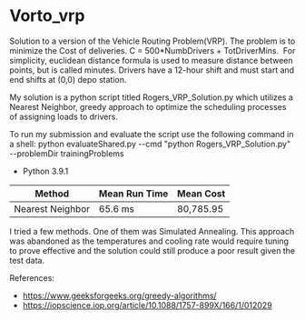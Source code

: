 # Vorto_vrp
Solution to a version of the Vehicle Routing Problem(VRP). The problem is to minimize the Cost of deliveries. ​C = 500*NumbDrivers + TotDriverMins. ​ ​For simplicity, euclidean distance formula is used to measure distance between points, but is called minutes. ​Drivers have a 12-hour shift and must start and end shifts at (0,0) depo station. 

My solution is a python script titled Rogers_VRP_Solution.py which utilizes a Nearest Neighbor, greedy approach to optimize the scheduling processes of assigning loads to drivers.   

To run my submission and evaluate the script use the following command in a shell: 
    python evaluateShared.py --cmd "python Rogers_VRP_Solution.py" --problemDir trainingProblems

- Python 3.9.1

|      Method      |   Mean Run Time  |    Mean Cost     |
| ---------------- | ---------------- | ---------------- |
| Nearest Neighbor |     65.6 ms      |    80,785.95     |


I tried a few methods. One of them was Simulated Annealing. This approach was abandoned as the temperatures and cooling rate would require tuning to prove effective and the solution could still produce a poor result given the test data.

References: 
- https://www.geeksforgeeks.org/greedy-algorithms/
- https://iopscience.iop.org/article/10.1088/1757-899X/166/1/012029

